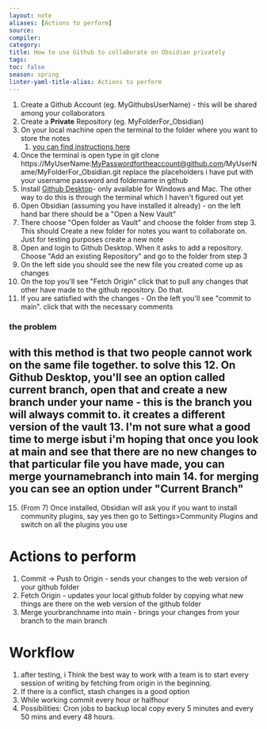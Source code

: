 ```yaml
---
layout: note
aliases: [Actions to perform]
source:
compiler:
category:
title: How to use Github to collaborate on Obsidian privately
tags:
toc: false
season: spring
linter-yaml-title-alias: Actions to perform
---
```


1. Create a Github Account (eg. MyGithubsUserName) - this will be shared among your collaborators
2. Create a **Private** Repository (eg. MyFolderFor_Obsidian)
3. On your local machine open the terminal to the folder where you want to store the notes
	1. [you can find instructions here](https://www.groovypost.com/howto/open-command-window-terminal-window-specific-folder-windows-mac-linux/#:~:text=Go%20to%20the%20folder%20you,directly%20to%20the%20selected%20folder)
4. Once the terminal is open type in git clone https://MyUserName:MyPasswordfortheaccount@github.com/MyUserName/MyFolderFor_Obsidian.git replace the placeholders i have put with your username password and foldername in github
5. Install [Github Desktop](https://desktop.github.com)- only available for Windows and Mac. The other way to do this is through the terminal which I haven't figured out yet
6. Open Obsidian (assuming you have installed it already) - on the left hand bar there should be a "Open a New Vault"
7. There choose "Open folder as Vault" and choose the folder from step 3. This should Create a new folder for notes you want to collaborate on. Just for testing purposes create a new note
8. Open and login to Github Desktop. When it asks to add a repository. Choose "Add an existing Repository" and go to the folder from step 3
9. On the left side you should see the new file you created come up as changes
10. On the top you'll see "Fetch Origin" click that to pull any changes that other have made to the github repository. Do that.
11. If you are satisfied with the changes - On the left you'll see "commit to main". click that with the necessary comments

### the problem

with this method is that two people cannot work on the same file together. to solve this
12. On Github Desktop, you'll see an option called current branch, open that and create a new branch under your name - this is the branch you will always commit to. it creates a different version of the vault
13. I'm not sure what a good time to merge isbut i'm hoping that once you look at main and see that there are no new changes to that particular file you have made, you can merge yournamebranch into main
14. for merging you can see an option under "Current Branch"
---
15. (From 7) Once installed, Obsidian will ask you if you want to install community plugins, say yes then go to Settings>Community Plugins and switch on all the plugins you use

# Actions to perform

1. Commit -> Push to Origin - sends your changes to the web version of your github folder
2. Fetch Origin - updates your local github folder by copying what new things are there on the web version of the github folder
3. Merge yourbranchname into main -  brings your changes from your branch to the main branch

# Workflow

1. after testing, i Think the best way to work with a team is to start every session of writing by fetching from origin in the beginning.
2. If there is a conflict, stash changes is a good option
3. While working commit every hour or halfhour
4. Possibilities: Cron jobs to backup local copy every 5 minutes and every 50 mins and every 48 hours. 